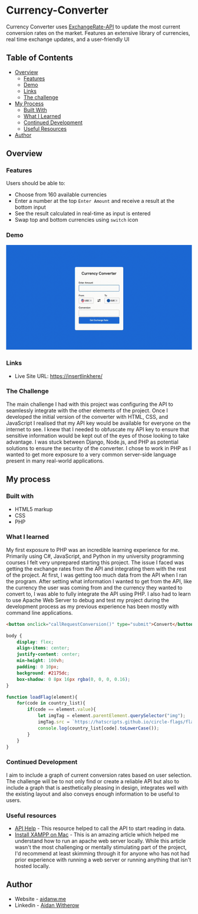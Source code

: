 # Currency-Converter

Currency Converter uses [ExchangeRate-API](https://exchangerate-api.com) to update the most current conversion rates on the market. Features an extensive library of currencies, real time exchange updates, and a user-friendly UI  

## Table of Contents

- [Overview](#overview)
  - [Features](#features)
  - [Demo](#demo)
  - [Links](#links)
  - [The challenge](#the-challenge)
- [My Process](#my-process)
  - [Built With](#built-with)
  - [What I Learned](#what-i-learned)
  - [Continued Development](#continued-development)
  - [Useful Resources](#useful-resources)
- [Author](#author)
 
 ## Overview
 
 ### Features
 
 Users should be able to:
 
 - Choose from 160 available currencies
 - Enter a number at the top `Enter Amount` and receive a result at the bottom input
 - See the result calculated in real-time as input is entered
 - Swap top and bottom currencies using `switch` icon
 
 ### Demo

<img src="https://github.com/aidanwith/Currency-Converter/blob/main/Test.gif" width="600">

### Links

- Live Site URL: [https://insertlinkhere/](https://insertlinkhere/)

### The Challenge
The main challenge I had with this project was configuring the API to seamlessly integrate with the other elements of the project. Once I developed the initial version of the converter with HTML, CSS, and JavaScript I realised that my API key would be available for everyone on the internet to see. I knew that I needed to obfuscate my API key to ensure that sensitive information would be kept out of the eyes of those looking to take advantage. I was stuck between Django, Node.js, and PHP as potential solutions to ensure the security of the converter. I chose to work in PHP as I wanted to get more exposure to a very common server-side language present in many real-world applications. 

## My process

### Built with

- HTML5 markup
- CSS
- PHP

### What I learned

My first exposure to PHP was an incredible learning experience for me. Primarily using C#, JavaScript, and Python in my university programming courses I felt very unprepared starting this project. The issue I faced was getting the exchange rates from the API and integrating them with the rest of the project. At first, I was getting too much data from the API when I ran the program. After setting what information I wanted to get from the API, like the currency the user was coming from and the currency they wanted to convert to, I was able to fully integrate the API using PHP. I also had to learn to use Apache Web Server to debug and test my project during the development process as my previous experience has been mostly with command line applications. 

```html
<button onclick="callRequestConversion()" type="submit">Convert</button>
```

```css
body {
    display: flex;
    align-items: center;
    justify-content: center;
    min-height: 100vh;
    padding: 0 10px;
    background: #2175dc;
    box-shadow: 0 8px 16px rgba(0, 0, 0, 0.16);
}
```

```js
function loadFlag(element){
    for(code in country_list){
        if(code == element.value){
            let imgTag = element.parentElement.querySelector("img");
            imgTag.src = `https://hatscripts.github.io/circle-flags/flags/${country_list[code].toLowerCase()}.svg`;
            console.log(country_list[code].toLowerCase());
        }
    }
}
```

### Continued Development

I aim to include a graph of current conversion rates based on user selection. The challenge will be to not only find or create a reliable API but also to include a graph that is aesthetically pleasing in design, integrates well with the existing layout and also conveys enough information to be useful to users. 

### Useful resources

- [API Help](https://stackoverflow.com/a/9802886) - This resource helped to call the API to start reading in data.
- [Install XAMPP on Mac](https://medium.com/analytics-vidhya/download-and-install-xampp-on-mac-oshow-to-download-and-install-xampp-on-mac-os-97705974080d) - This is an amazing article which helped me understand how to run an apache web server locally. While this article wasn't the most challenging or mentally stimulating part of the project, I'd recommend at least skimming through it for anyone who has not had prior experience with running a web server or running anything that isn't hosted locally.

## Author

- Website - [aidanw.me](https://aidanw.me/)
- Linkedin - [Aidan Witherow](https://www.linkedin.com/in/aidanwitherow/)
